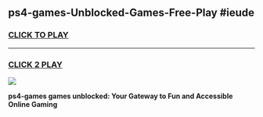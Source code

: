 
## ps4-games-Unblocked-Games-Free-Play #ieude
<h3>
<a href="https://us.freeplayer.one?title=ps4-games&ref=9M">CLICK TO PLAY</a></h3>
<hr>

<h3>
<a href="https://us.freeplayer.one?title=ps4-games&ref=9M">CLICK 2 PLAY</a>
  
</h3>

<a href="https://us.freeplayer.one?title=ps4-games&ref=9M"><img src="https://clearcache.store/games.png"></a>


**ps4-games games unblocked: Your Gateway to Fun and Accessible Online Gaming**
